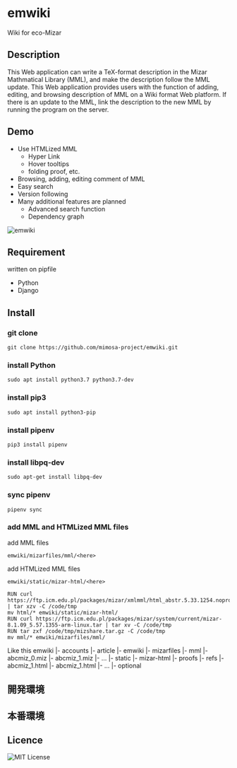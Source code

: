 emwiki
====

Wiki for eco-Mizar

## Description
This Web application can write a TeX-format description in the Mizar Mathmatical Library (MML), and make the description follow the MML update. This Web application provides users with the function of adding, editing, and browsing description of MML on a Wiki format Web platform. If there is an update to the MML, link the description to the new MML by running the program on the server.

## Demo
+ Use HTMLized MML
  + Hyper Link
  + Hover tooltips
  + folding proof, etc.
+ Browsing, adding, editing comment of MML
+ Easy search
+ Version following
+ Many additional features are planned
  + Advanced search function
  + Dependency graph
  
  
![emwiki](https://user-images.githubusercontent.com/49423101/75423437-0c960400-5982-11ea-86e5-382c462a6fc7.png)

## Requirement
written on pipfile
+ Python
+ Django

## Install 
### git clone
```
git clone https://github.com/mimosa-project/emwiki.git
```
### install Python
```
sudo apt install python3.7 python3.7-dev
```
### install pip3
```
sudo apt install python3-pip
```
### install pipenv
```
pip3 install pipenv
```
### install libpq-dev
```
sudo apt-get install libpq-dev
```
### sync pipenv
```
pipenv sync
```
### add MML and HTMLized MML files
add MML files
```
emwiki/mizarfiles/mml/<here>
```

add HTMLized MML files
```
emwiki/static/mizar-html/<here>
```
```
RUN curl https://ftp.icm.edu.pl/packages/mizar/xmlmml/html_abstr.5.33.1254.noproofs.tar.gz | tar xzv -C /code/tmp
mv html/* emwiki/static/mizar-html/
RUN curl https://ftp.icm.edu.pl/packages/mizar/system/current/mizar-8.1.09_5.57.1355-arm-linux.tar | tar xv -C /code/tmp
RUN tar zxf /code/tmp/mizshare.tar.gz -C /code/tmp
mv mml/* emwiki/mizarfiles/mml/
```
Like this
    emwiki
    |- accounts
    |- article
    |- emwiki
    |- mizarfiles
       |- mml
          |- abcmiz_0.miz
          |- abcmiz_1.miz
          |- ...
    |- static
       |- mizar-html
          |- proofs
          |- refs
          |- abcmiz_1.html
          |- abcmiz_1.html
          |- ...
       |- optional

## 開発環境

## 本番環境

## Licence

![MIT License](https://github.com/mimosa-project/emwiki/blob/master/LICENSE)

